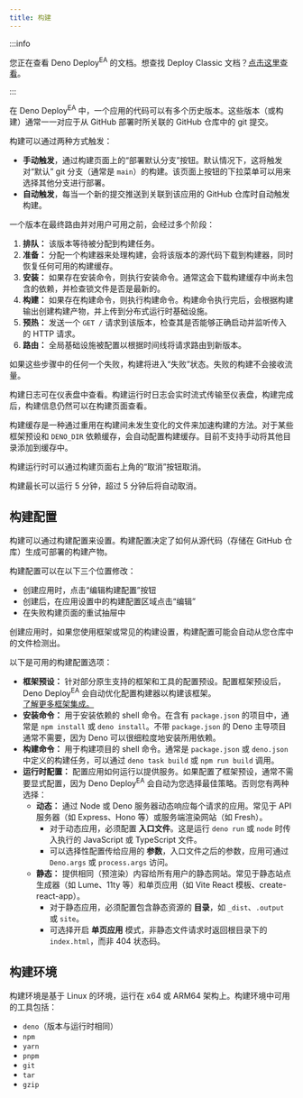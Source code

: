 ```yaml
---
title: 构建
---
```


:::info

您正在查看 Deno Deploy<sup>EA</sup> 的文档。想查找 Deploy Classic 文档？[点击这里查看](/deploy/)。

:::

在 Deno Deploy<sup>EA</sup> 中，一个应用的代码可以有多个历史版本。这些版本（或构建）通常一一对应于从 GitHub 部署时所关联的 GitHub 仓库中的 git 提交。

构建可以通过两种方式触发：

- **手动触发**，通过构建页面上的“部署默认分支”按钮。默认情况下，这将触发对“默认” git 分支（通常是 `main`）的构建。该页面上按钮的下拉菜单可以用来选择其他分支进行部署。
- **自动触发**，每当一个新的提交推送到关联到该应用的 GitHub 仓库时自动触发构建。

一个版本在最终路由并对用户可用之前，会经过多个阶段：

1. **排队：** 该版本等待被分配到构建任务。
1. **准备：** 分配一个构建器来处理构建，会将该版本的源代码下载到构建器，同时恢复任何可用的构建缓存。
1. **安装：** 如果存在安装命令，则执行安装命令。通常这会下载构建缓存中尚未包含的依赖，并检查锁文件是否是最新的。
1. **构建：** 如果存在构建命令，则执行构建命令。构建命令执行完后，会根据构建输出创建构建产物，并上传到分布式运行时基础设施。
1. **预热：** 发送一个 `GET /` 请求到该版本，检查其是否能够正确启动并监听传入的 HTTP 请求。
1. **路由：** 全局基础设施被配置以根据时间线将请求路由到新版本。

如果这些步骤中的任何一个失败，构建将进入“失败”状态。失败的构建不会接收流量。

构建日志可在仪表盘中查看。构建运行时日志会实时流式传输至仪表盘，构建完成后，构建信息仍然可以在构建页面查看。

构建缓存是一种通过重用在构建间未发生变化的文件来加速构建的方法。对于某些框架预设和 `DENO_DIR` 依赖缓存，会自动配置构建缓存。目前不支持手动将其他目录添加到缓存中。

构建运行时可以通过构建页面右上角的“取消”按钮取消。

构建最长可以运行 5 分钟，超过 5 分钟后将自动取消。

## 构建配置

构建可以通过构建配置来设置。构建配置决定了如何从源代码（存储在 GitHub 仓库）生成可部署的构建产物。

构建配置可以在以下三个位置修改：

- 创建应用时，点击“编辑构建配置”按钮
- 创建后，在应用设置中的构建配置区域点击“编辑”
- 在失败构建页面的重试抽屉中

创建应用时，如果您使用框架或常见的构建设置，构建配置可能会自动从您仓库中的文件检测出。

以下是可用的构建配置选项：

- **框架预设：** 针对部分原生支持的框架和工具的配置预设。配置框架预设后，Deno Deploy<sup>EA</sup> 会自动优化配置构建器以构建该框架。  
  [了解更多框架集成。](./frameworks/)
- **安装命令：** 用于安装依赖的 shell 命令。在含有 `package.json` 的项目中，通常是 `npm install` 或 `deno install`。不带 `package.json` 的 Deno 主导项目通常不需要，因为 Deno 可以很细粒度地安装所用依赖。
- **构建命令：** 用于构建项目的 shell 命令。通常是 `package.json` 或 `deno.json` 中定义的构建任务，可以通过 `deno task build` 或 `npm run build` 调用。
- **运行时配置：** 配置应用如何运行以提供服务。如果配置了框架预设，通常不需要显式配置，因为 Deno Deploy<sup>EA</sup> 会自动为您选择最佳策略。否则您有两种选择：
  - **动态：** 通过 Node 或 Deno 服务器动态响应每个请求的应用。常见于 API 服务器（如 Express、Hono 等）或服务端渲染网站（如 Fresh）。
    - 对于动态应用，必须配置 **入口文件**。这是运行 `deno run` 或 `node` 时传入执行的 JavaScript 或 TypeScript 文件。
    - 可以选择性配置传给应用的 **参数**，入口文件之后的参数，应用可通过 `Deno.args` 或 `process.args` 访问。
  - **静态：** 提供相同（预渲染）内容给所有用户的静态网站。常见于静态站点生成器（如 Lume、11ty 等）和单页应用（如 Vite React 模板、create-react-app）。
    - 对于静态应用，必须配置包含静态资源的 **目录**，如 `_dist`、`.output` 或 `site`。
    - 可选择开启 **单页应用** 模式，非静态文件请求时返回根目录下的 `index.html`，而非 404 状态码。

## 构建环境

构建环境是基于 Linux 的环境，运行在 x64 或 ARM64 架构上。构建环境中可用的工具包括：

- `deno`（版本与运行时相同）
- `npm`
- `yarn`
- `pnpm`
- `git`
- `tar`
- `gzip`